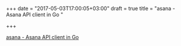+++
date = "2017-05-03T17:00:05+03:00"
draft = true
title = "asana - Asana API client in Go "

+++

<p><a href="https://t.co/VGdXyUjjA2">asana - Asana API client in Go </a></p>